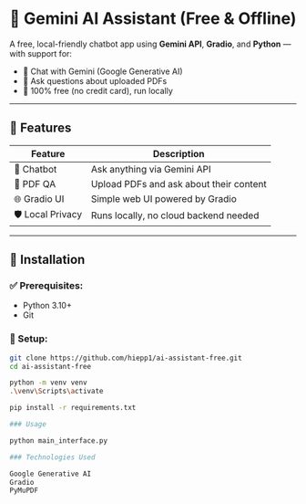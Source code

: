 # 🤖 Gemini AI Assistant (Free & Offline)

A free, local-friendly chatbot app using **Gemini API**, **Gradio**, and **Python** — with support for:

- 💬 Chat with Gemini (Google Generative AI)
- 📄 Ask questions about uploaded PDFs
- 🔐 100% free (no credit card), run locally

---

## 🚀 Features

| Feature            | Description                            |
|--------------------|----------------------------------------|
| 🤖 Chatbot         | Ask anything via Gemini API            |
| 📄 PDF QA          | Upload PDFs and ask about their content |
| 🌐 Gradio UI       | Simple web UI powered by Gradio        |
| 🛡️ Local Privacy   | Runs locally, no cloud backend needed  |

---

## 🔧 Installation

### ✅ Prerequisites:
- Python 3.10+
- Git

### 🧪 Setup:

```bash
git clone https://github.com/hiepp1/ai-assistant-free.git
cd ai-assistant-free

python -m venv venv
.\venv\Scripts\activate

pip install -r requirements.txt

### Usage

python main_interface.py

### Technologies Used

Google Generative AI
Gradio
PyMuPDF
